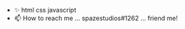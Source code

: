 - ✨ html css javascript
- 📫 How to reach me ... spazestudios#1262 ... friend me!

<!---
spazestudios/spazestudios is a ✨ special ✨ repository because its `README.md` (this file) appears on your GitHub profile.
You can click the Preview link to take a look at your changes.
--->
